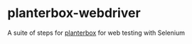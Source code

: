 # planterbox-webdriver
A suite of steps for [planterbox](https://github.com/npilon/planterbox) for web testing with Selenium
